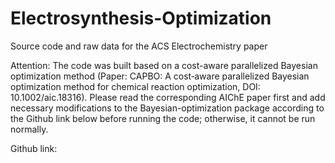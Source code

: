 # Electrosynthesis-Optimization
Source code and raw data for the ACS Electrochemistry paper

Attention: The code was built based on a cost-aware parallelized Bayesian optimization method (Paper: CAPBO: A cost‐aware parallelized Bayesian optimization method for chemical reaction optimization, DOI: 10.1002/aic.18316). Please read the corresponding AIChE paper first and add necessary modifications to the Bayesian-optimization package according to the Github link below before running the code; otherwise, it cannot be run normally.

Github link: 
